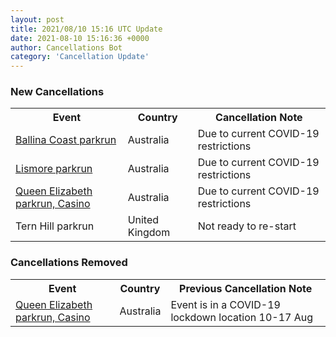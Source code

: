 ```yaml
---
layout: post
title: 2021/08/10 15:16 UTC Update
date: 2021-08-10 15:16:36 +0000
author: Cancellations Bot
category: 'Cancellation Update'
---
```


<h3>New Cancellations</h3>
<div class='hscrollable'>
<table style='width: 100%'>
    <tr>
        <th>Event</th>
        <th>Country</th>
        <th>Cancellation Note</th>
    </tr>
    <tr>
        <td><a href="https://www.parkrun.com.au/ballinacoast">Ballina Coast parkrun</a></td>
        <td>Australia</td>
        <td>Due to current COVID-19 restrictions</td>
    </tr>
    <tr>
        <td><a href="https://www.parkrun.com.au/lismore">Lismore parkrun</a></td>
        <td>Australia</td>
        <td>Due to current COVID-19 restrictions</td>
    </tr>
    <tr>
        <td><a href="https://www.parkrun.com.au/queenelizabethcasino">Queen Elizabeth parkrun, Casino</a></td>
        <td>Australia</td>
        <td>Due to current COVID-19 restrictions</td>
    </tr>
    <tr>
        <td>Tern Hill parkrun</td>
        <td>United Kingdom</td>
        <td>Not ready to re-start</td>
    </tr>
</table>
</div>
<h3>Cancellations Removed</h3>
<div class='hscrollable'>
<table style='width: 100%'>
    <tr>
        <th>Event</th>
        <th>Country</th>
        <th>Previous Cancellation Note</th>
    </tr>
    <tr>
        <td><a href="https://www.parkrun.com.au/queenelizabethcasino">Queen Elizabeth parkrun, Casino</a></td>
        <td>Australia</td>
        <td>Event is in a COVID-19 lockdown location 10-17 Aug</td>
    </tr>
</table>
</div>
